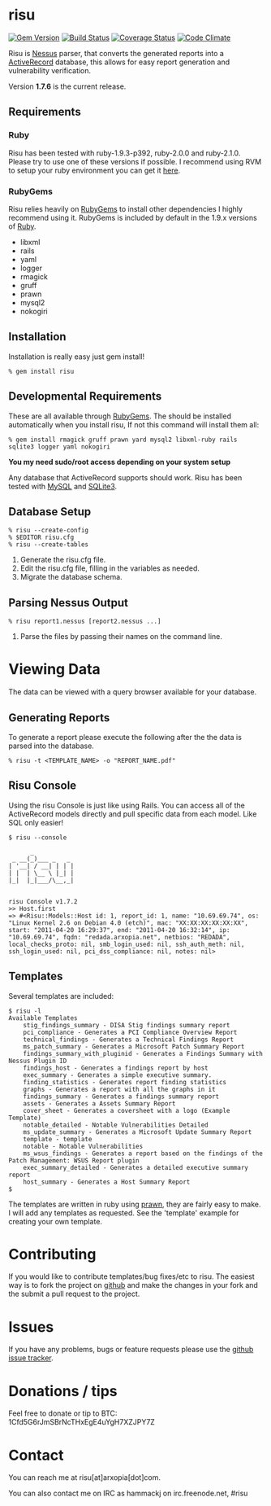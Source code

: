 # risu

[![Gem Version](https://badge.fury.io/rb/risu.png)](http://badge.fury.io/rb/risu) [![Build Status](https://travis-ci.org/arxopia/risu.png?branch=master)](https://travis-ci.org/arxopia/risu) [![Coverage Status](https://coveralls.io/repos/arxopia/risu/badge.svg?branch=master&service=github)](https://coveralls.io/github/arxopia/risu?branch=master) [![Code Climate](https://codeclimate.com/github/arxopia/risu/badges/gpa.svg)](https://codeclimate.com/github/arxopia/risu)

Risu is [Nessus](http://www.nessus.org) parser, that converts the generated reports into a [ActiveRecord](http://api.rubyonrails.org/classes/ActiveRecord/Base.html) database, this allows for easy report generation and vulnerability verification.

Version **1.7.6** is the current release.

## Requirements

### Ruby
Risu has been tested with ruby-1.9.3-p392, ruby-2.0.0 and ruby-2.1.0. Please try to use one of these versions if possible. I recommend using RVM to setup your ruby environment you can get it [here](https://rvm.beginrescueend.com/).

### RubyGems
Risu relies heavily on [RubyGems](http://rubygems.org/) to install other dependencies I highly recommend using it. RubyGems is included by default in the 1.9.x versions of [Ruby](http://ruby-lang.org/).

- libxml
- rails
- yaml
- logger
- rmagick
- gruff
- prawn
- mysql2
- nokogiri

## Installation
Installation is really easy just gem install!

    % gem install risu

## Developmental Requirements

These are all available through [RubyGems](http://rubygems.org/). The should be installed automatically when you install risu, If not this command will install them all:

	% gem install rmagick gruff prawn yard mysql2 libxml-ruby rails sqlite3 logger yaml nokogiri

**You my need sudo/root access depending on your system setup**

Any database that ActiveRecord supports should work. Risu has been tested with [MySQL](http://www.mysql.com/) and [SQLite3](http://sqlite.org/).

## Database Setup

	% risu --create-config
	% $EDITOR risu.cfg
	% risu --create-tables

1. Generate the risu.cfg file.
2. Edit the risu.cfg file, filling in the variables as needed.
3. Migrate the database schema.

## Parsing Nessus Output

	% risu report1.nessus [report2.nessus ...]

1. Parse the files by passing their names on the command line.


# Viewing Data
The data can be viewed with a query browser available for your database.

## Generating Reports
To generate a report please execute the following after the the data is parsed into the database.

	% risu -t <TEMPLATE_NAME> -o "REPORT_NAME.pdf"

## Risu Console

Using the risu Console is just like using Rails. You can access all of the ActiveRecord models directly and pull specific data from each model. Like SQL only easier!

	$ risu --console

	      _
	 _ __(_)___ _   _
	| '__| / __| | | |
	| |  | \__ \ |_| |
	|_|  |_|___/\__,_|


	risu Console v1.7.2
	>> Host.first
	=> #<Risu::Models::Host id: 1, report_id: 1, name: "10.69.69.74", os: "Linux Kernel 2.6 on Debian 4.0 (etch)", mac: "XX:XX:XX:XX:XX:XX", start: "2011-04-20 16:29:37", end: "2011-04-20 16:32:14", ip: "10.69.69.74", fqdn: "redada.arxopia.net", netbios: "REDADA", local_checks_proto: nil, smb_login_used: nil, ssh_auth_meth: nil, ssh_login_used: nil, pci_dss_compliance: nil, notes: nil>

## Templates
Several templates are included:

	$ risu -l
    Available Templates
        stig_findings_summary - DISA Stig findings summary report
        pci_compliance - Generates a PCI Compliance Overview Report
        technical_findings - Generates a Technical Findings Report
        ms_patch_summary - Generates a Microsoft Patch Summary Report
        findings_summary_with_pluginid - Generates a Findings Summary with Nessus Plugin ID
        findings_host - Generates a findings report by host
        exec_summary - Generates a simple executive summary.
        finding_statistics - Generates report finding statistics
        graphs - Generates a report with all the graphs in it
        findings_summary - Generates a findings summary report
        assets - Generates a Assets Summary Report
        cover_sheet - Generates a coversheet with a logo (Example Template)
        notable_detailed - Notable Vulnerabilities Detailed
        ms_update_summary - Generates a Microsoft Update Summary Report
        template - template
        notable - Notable Vulnerabilities
        ms_wsus_findings - Generates a report based on the findings of the Patch Management: WSUS Report plugin
        exec_summary_detailed - Generates a detailed executive summary report
        host_summary - Generates a Host Summary Report
	$

The templates are written in ruby using [prawn](http://prawn.majesticseacreature.com/), they are fairly easy to make. I will add any templates as requested. See the 'template' example for creating your own template.

# Contributing
If you would like to contribute templates/bug fixes/etc to risu. The easiest way is to fork the project on [github](http://github.com/arxopia/risu) and make the changes in your fork and the submit a pull request to the project.

# Issues
If you have any problems, bugs or feature requests please use the [github issue tracker](http://github.com/arxopia/risu/issues).

# Donations / tips
Feel free to donate or tip to BTC: 1Cfd5G6rJmSBrNcTHxEgE4uYgH7XZJPY7Z

# Contact
You can reach me at risu[at]arxopia[dot]com.

You can also contact me on IRC as hammackj on irc.freenode.net, #risu

